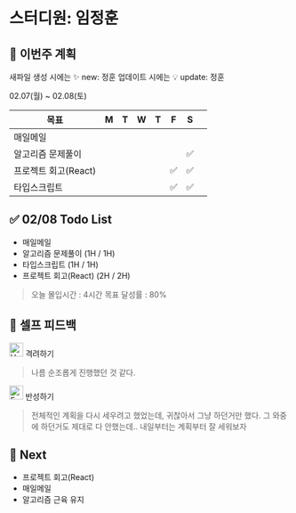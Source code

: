 # 스터디원: 임정훈

## 🚀 이번주 계획

새파일 생성 시에는 :sparkles: new: 정훈
업데이트 시에는 :bulb: update: 정훈

02.07(월) ~ 02.08(토)

| 목표                 | M   | T   | W   | T   | F   | S   |     |
| -------------------- | --- | --- | --- | --- | --- | --- | --- |
| 매일메일             |     |     |     |     |     |     |     |
| 알고리즘 문제풀이    |     |     |     |     |     | ✅  |     |
| 프로젝트 회고(React) |     |     |     |     | ✅  | ✅  |     |
| 타입스크립트         |     |     |     |     | ✅  | ✅  |     |

## ✅ 02/08 Todo List

- 매일메일
- 알고리즘 문제풀이 (1H / 1H)
- 타입스크립트 (1H / 1H)
- 프로젝트 회고(React) (2H / 2H)

> 오늘 몰입시간 : 4시간
> 목표 달성률 : 80%

## 🎉 셀프 피드백

<img src="https://raw.githubusercontent.com/Tarikul-Islam-Anik/Animated-Fluent-Emojis/master/Emojis/Smilies/Hugging%20Face.png" alt="Hugging Face" width="25" height="25"> 격려하기</img>

> 나름 순조롭게 진행했던 것 같다.

<img src="https://raw.githubusercontent.com/Tarikul-Islam-Anik/Animated-Fluent-Emojis/master/Emojis/Smilies/Face%20with%20Monocle.png" alt="Face with Monocle" width="25" height="25"> 반성하기</img>

> 전체적인 계획을 다시 세우려고 했었는데, 귀찮아서 그냥 하던거만 했다.
> 그 와중에 하던거도 제대로 다 안했는데.. 내일부터는 계획부터 잘 세워보자

## 🌱 Next

- 프로젝트 회고(React)
- 매일메일
- 알고리즘 근육 유지
